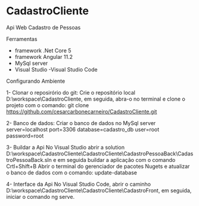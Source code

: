 # CadastroCliente

Api Web Cadastro de Pessoas

Ferramentas
- framework .Net Core 5
- framework Angular 11.2
- MySql server
- Visual Studio
-Visual Studio Code

Configurando Ambiente

1- Clonar o reposirório do git:
Crie o repositório local D:\workspace\CadastroCliente, em seguida, abra-o no terminal e clone o projeto com o comando: git clone https://github.com/cesarcarbonecarneiro/CadastroCliente.git

2- Banco de dados:
Criar o banco de dados no MySql server
server=localhost
port=3306
database=cadastro_db
user=root
password=root

3- Buildar a Api
No Visual Studio abrir a solution D:\workspace\CadastroCliente\CadastroCliente\CadastroPessoaBack\CadastroPessoaBack.sln e em seguida buildar a aplicação com o comando Crtl+Shift+B
Abrir o terminal do gerenciador de pacotes Nugets e atualizar o banco de dados com o comando: update-database

4- Interface da Api
No Visual Studio Code, abrir o caminho D:\workspace\CadastroCliente\CadastroCliente\CadastroFront, em seguida, iniciar o comando ng serve.


